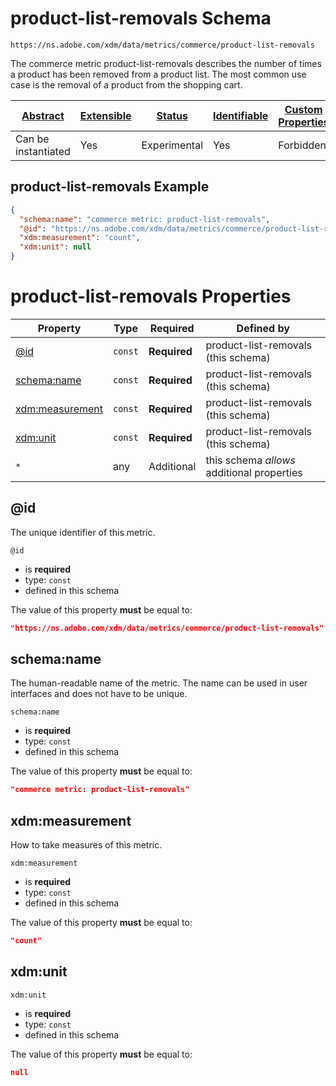 
# product-list-removals Schema

```
https://ns.adobe.com/xdm/data/metrics/commerce/product-list-removals
```

The commerce metric product-list-removals describes the number of times a product has been removed from a product list. The most common use case is the removal of a product from the shopping cart.

| [Abstract](../../abstract.md) | [Extensible](../../extensions.md) | [Status](../../status.md) | [Identifiable](../../id.md) | [Custom Properties](../../extensions.md) | [Additional Properties](../../extensions.md) | Defined In |
|-------------------------------|-----------------------------------|---------------------------|-----------------------------|------------------------------------------|----------------------------------------------|------------|
| Can be instantiated | Yes | Experimental | Yes | Forbidden | Permitted | [data/product-list-removals.schema.json](data/product-list-removals.schema.json) |

## product-list-removals Example
```json
{
  "schema:name": "commerce metric: product-list-removals",
  "@id": "https://ns.adobe.com/xdm/data/metrics/commerce/product-list-removals",
  "xdm:measurement": "count",
  "xdm:unit": null
}
```

# product-list-removals Properties

| Property | Type | Required | Defined by |
|----------|------|----------|------------|
| [@id](#@id) | `const` | **Required** | product-list-removals (this schema) |
| [schema:name](#schemaname) | `const` | **Required** | product-list-removals (this schema) |
| [xdm:measurement](#xdmmeasurement) | `const` | **Required** | product-list-removals (this schema) |
| [xdm:unit](#xdmunit) | `const` | **Required** | product-list-removals (this schema) |
| `*` | any | Additional | this schema *allows* additional properties |

## @id

The unique identifier of this metric.

`@id`
* is **required**
* type: `const`
* defined in this schema

The value of this property **must** be equal to:

```json
"https://ns.adobe.com/xdm/data/metrics/commerce/product-list-removals"
```





## schema:name

The human-readable name of the metric. The name can be used in user interfaces and does not have to be unique.

`schema:name`
* is **required**
* type: `const`
* defined in this schema

The value of this property **must** be equal to:

```json
"commerce metric: product-list-removals"
```





## xdm:measurement

How to take measures of this metric.

`xdm:measurement`
* is **required**
* type: `const`
* defined in this schema

The value of this property **must** be equal to:

```json
"count"
```





## xdm:unit


`xdm:unit`
* is **required**
* type: `const`
* defined in this schema

The value of this property **must** be equal to:

```json
null
```




